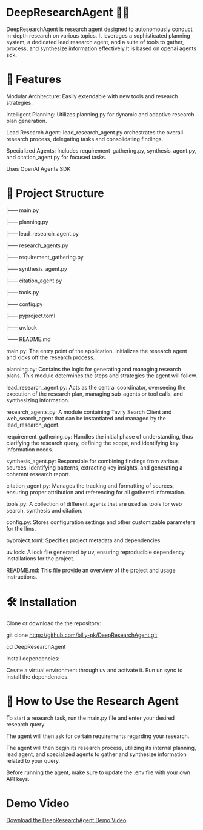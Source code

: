 # DeepResearchAgent 🕵️‍♂️
DeepResearchAgent is research agent designed to autonomously conduct in-depth research on various topics. It leverages a sophisticated planning system, a dedicated lead research agent, and a suite of tools to gather, process, and synthesize information effectively.It is based on openai agents sdk.

# 🚀 Features
Modular Architecture:  Easily extendable with new tools and research strategies.

Intelligent Planning:  Utilizes planning.py for dynamic and adaptive research plan generation.

Lead Research Agent:  lead_research_agent.py orchestrates the overall research process, delegating tasks and consolidating findings.

Specialized Agents: Includes requirement_gathering.py, synthesis_agent.py, and citation_agent.py for focused tasks.

Uses OpenAI Agents SDK

# 📂 Project Structure

├── main.py

├── planning.py

├── lead_research_agent.py

├── research_agents.py

├── requirement_gathering.py

├── synthesis_agent.py

├── citation_agent.py

├── tools.py

├── config.py

├── pyproject.toml

├── uv.lock

└── README.md

main.py: The entry point of the application. Initializes the research agent and kicks off the research process.

planning.py: Contains the logic for generating and managing research plans. This module determines the steps and strategies the agent will follow.

lead_research_agent.py: Acts as the central coordinator, overseeing the execution of the research plan, managing sub-agents or tool calls, and synthesizing information.

research_agents.py: A module containing Tavily Search Client and web_search_agent that can be instantiated and managed by the lead_research_agent.

requirement_gathering.py:  Handles the initial phase of understanding, thus clarifying the research query, defining the scope, and identifying key information needs.

synthesis_agent.py: Responsible for combining findings from various sources, identifying patterns, extracting key insights, and generating a coherent research report.

citation_agent.py: Manages the tracking and formatting of sources, ensuring proper attribution and referencing for all gathered information.

tools.py: A collection of different agents that are used as tools for  web search, synthesis and citation.

config.py: Stores configuration settings and other customizable parameters for the llms.

pyproject.toml: Specifies project metadata and dependencies

uv.lock: A lock file generated by uv, ensuring reproducible dependency installations for the project.

README.md: This file provide an overview of the project and usage instructions.

# 🛠️ Installation
Clone or download the the repository:

git clone https://github.com/billy-pk/DeepResearchAgent.git

cd DeepResearchAgent

Install dependencies:

Create a virtual environment through uv and activate it. Run un sync to install the dependencies.

# 🚀 How to Use the Research Agent

To start a research task, run the main.py file and enter your desired research query.

The agent will then ask for certain requirements regarding your research.

The agent will then begin its research process, utilizing its internal planning, lead agent, and specialized agents to gather and synthesize information related to your query.

Before running the agent, make sure to update the .env file with your own API keys.

# Demo Video

[Download the DeepResearchAgent Demo Video](assets/deep_research_agent_demo.mp4)